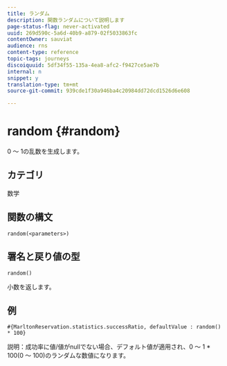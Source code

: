 ```yaml
---
title: ランダム
description: 関数ランダムについて説明します
page-status-flag: never-activated
uuid: 269d590c-5a6d-40b9-a879-02f5033863fc
contentOwner: sauviat
audience: rns
content-type: reference
topic-tags: journeys
discoiquuid: 5df34f55-135a-4ea8-afc2-f9427ce5ae7b
internal: n
snippet: y
translation-type: tm+mt
source-git-commit: 939cde1f30a946ba4c20984dd72dcd1526d6e608

---
```



# random {#random}

0 ～ 1の乱数を生成します。

## カテゴリ

数学

## 関数の構文

`random(<parameters>)`

## 署名と戻り値の型

`random()`

小数を返します。

## 例

`#{MarltonReservation.statistics.successRatio, defaultValue : random() * 100}`

説明：成功率に値/値がnullでない場合、デフォルト値が適用され、0 ～ 1 * 100(0 ～ 100)のランダムな数値になります。
